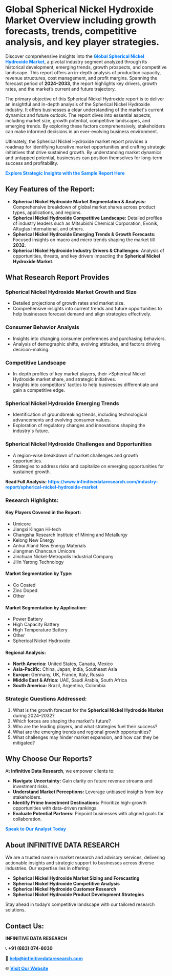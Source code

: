 <h1>Global Spherical Nickel Hydroxide Market Overview including growth forecasts, trends, competitive analysis, and key player strategies.</h1>
<p>
Discover comprehensive insights into the 
<a href="https://www.infinitivedataresearch.com/industry-report/spherical-nickel-hydroxide-market" rel="dofollow" style="color: #007BFF; text-decoration: none;"><strong>Global Spherical Nickel Hydroxide Market</strong></a>, a pivotal industry segment analyzed through its historical development, emerging trends, growth prospects, and competitive landscape. This report offers an in-depth analysis of production capacity, revenue structures, cost management, and profit margins. Spanning the forecast period of <strong>2024–2033</strong>, the report highlights key drivers, growth rates, and the market’s current and future trajectory.
</p>
<p>
The primary objective of this Spherical Nickel Hydroxide report is to deliver an insightful and in-depth analysis of the Spherical Nickel Hydroxide industry. It offers businesses a clear understanding of the market's current dynamics and future outlook. The report dives into essential aspects, including market size, growth potential, competitive landscapes, and emerging trends. By exploring these factors comprehensively, stakeholders can make informed decisions in an ever-evolving business environment.
</p>
<p>
Ultimately, the Spherical Nickel Hydroxide market report provides a roadmap for identifying lucrative market opportunities and crafting strategic initiatives that drive sustained growth. By understanding market dynamics and untapped potential, businesses can position themselves for long-term success and profitability.
</p>
<p>
<a href="https://www.infinitivedataresearch.com/request-sample/reportId=102285" style="color: #007BFF; text-decoration: none;"><strong>Explore Strategic Insights with the Sample Report Here</strong></a>
</p>

<h2>Key Features of the Report:</h2>
<ul>
<li><strong>Spherical Nickel Hydroxide Market Segmentation & Analysis:</strong> Comprehensive breakdown of global market shares across product types, applications, and regions.</li>
<li><strong>Spherical Nickel Hydroxide Competitive Landscape:</strong> Detailed profiles of industry leaders such as Mitsubishi Chemical Corporation, Evonik, Altuglas International, and others.</li>
<li><strong>Spherical Nickel Hydroxide Emerging Trends & Growth Forecasts:</strong> Focused insights on macro and micro trends shaping the market till <strong>2032</strong>.</li>
<li><strong>Spherical Nickel Hydroxide Industry Drivers & Challenges:</strong> Analysis of opportunities, threats, and key drivers impacting the <strong>Spherical Nickel Hydroxide Market</strong>.</li>
</ul>

<h2>What Research Report Provides</h2>
<h3>Spherical Nickel Hydroxide Market Growth and Size</h3>
<ul>
<li>Detailed projections of growth rates and market size.</li>
<li>Comprehensive insights into current trends and future opportunities to help businesses forecast demand and align strategies effectively.</li>
</ul>

<h3>Consumer Behavior Analysis</h3>
<ul>
<li>Insights into changing consumer preferences and purchasing behaviors.</li>
<li>Analysis of demographic shifts, evolving attitudes, and factors driving decision-making.</li>
</ul>

<h3>Competitive Landscape</h3>
<ul>
<li>In-depth profiles of key market players, their >Spherical Nickel Hydroxide market share, and strategic initiatives.</li>
<li>Insights into competitors' tactics to help businesses differentiate and gain a competitive edge.</li>
</ul>

<h3>Spherical Nickel Hydroxide Emerging Trends</h3>
<ul>
<li>Identification of groundbreaking trends, including technological advancements and evolving consumer values.</li>
<li>Exploration of regulatory changes and innovations shaping the industry's future.</li>
</ul>

<h3>Spherical Nickel Hydroxide Challenges and Opportunities</h3>
<ul>
<li>A region-wise breakdown of market challenges and growth opportunities.</li>
<li>Strategies to address risks and capitalize on emerging opportunities for sustained growth.</li>
</ul>
<p><strong>Read Full Analysis:</strong> <a href="https://www.infinitivedataresearch.com/industry-report/spherical-nickel-hydroxide-market" rel="dofollow" style="color: #007BFF; text-decoration: none;"><strong>https://www.infinitivedataresearch.com/industry-report/spherical-nickel-hydroxide-market</strong></a></p>
<h3>Research Highlights:</h3>
<h4>Key Players Covered in the Report:</h4>
<ul><li>Umicore</li><li>Jiangxi Kingan Hi-tech</li><li>Changsha Research Institute of Mining and Metallurgy</li><li>Kelong New Energy</li><li>Anhui Aland New Energy Materials</li><li>Jiangmen Chancsun Umicore</li><li>Jinchuan Nickel-Metropolis Industrial Company</li><li>Jilin Yarong Technology</li></ul>
<h4>Market Segmentation by Type:</h4>
<ul><li>Co Coated</li><li>Zinc Doped</li><li>Other</li></ul>
<h4>Market Segmentation by Application:</h4>
<ul><li>Power Battery</li><li>High Capacity Battery</li><li>High Temperature Battery</li><li>Other</li><li>Spherical Nickel Hydroxide</li></ul>

<h4>Regional Analysis:</h4>
<ul>
<li><strong>North America:</strong> United States, Canada, Mexico</li>
<li><strong>Asia-Pacific:</strong> China, Japan, India, Southeast Asia</li>
<li><strong>Europe:</strong> Germany, UK, France, Italy, Russia</li>
<li><strong>Middle East & Africa:</strong> UAE, Saudi Arabia, South Africa</li>
<li><strong>South America:</strong> Brazil, Argentina, Colombia</li>
</ul>

<h3>Strategic Questions Addressed:</h3>
<ol>
<li>What is the growth forecast for the <strong>Spherical Nickel Hydroxide Market</strong> during 2024–2032?</li>
<li>Which forces are shaping the market's future?</li>
<li>Who are the leading players, and what strategies fuel their success?</li>
<li>What are the emerging trends and regional growth opportunities?</li>
<li>What challenges may hinder market expansion, and how can they be mitigated?</li>
</ol>

<h2>Why Choose Our Reports?</h2>
<p>At <strong>Infinitive Data Research</strong>, we empower clients to:</p>
<ul>
<li><strong>Navigate Uncertainty:</strong> Gain clarity on future revenue streams and investment risks.</li>
<li><strong>Understand Market Perceptions:</strong> Leverage unbiased insights from key stakeholders.</li>
<li><strong>Identify Prime Investment Destinations:</strong> Prioritize high-growth opportunities with data-driven rankings.</li>
<li><strong>Evaluate Potential Partners:</strong> Pinpoint businesses with aligned goals for collaboration.</li>
</ul>
<p><a href="https://www.infinitivedataresearch.com/industry-report/spherical-nickel-hydroxide-market" rel="dofollow" style="color: #007BFF; text-decoration: none;"><strong>Speak to Our Analyst Today</strong></a></p>

<h2>About INFINITIVE DATA RESEARCH</h2>
<p>We are a trusted name in market research and advisory services, delivering actionable insights and strategic support to businesses across diverse industries. Our expertise lies in offering:</p>
<ul>
<li><strong>Spherical Nickel Hydroxide Market Sizing and Forecasting</strong></li>
<li><strong>Spherical Nickel Hydroxide Competitive Analysis</strong></li>
<li><strong>Spherical Nickel Hydroxide Customer Research</strong></li>
<li><strong>Spherical Nickel Hydroxide Product Development Strategies</strong></li>
</ul>
<p>Stay ahead in today’s competitive landscape with our tailored research solutions.</p>

<h2>Contact Us:</h2>
<p><strong>INFINITIVE DATA RESEARCH</strong></p>
<p>📞 <strong>+91 (883) 074-8030</strong></p>
<p>📧 <strong><a href="mailto:help@infinitivedataresearch.com" style="color: #007BFF;">help@infinitivedataresearch.com</a></strong></p>
<p>🌐 <strong><a href="https://www.infinitivedataresearch.com" rel="dofollow" style="color: #007BFF;">Visit Our Website</a></strong></p>